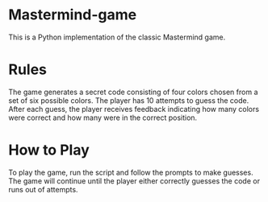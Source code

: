 # Mastermind-game
This is a Python implementation of the classic Mastermind game.

# Rules
The game generates a secret code consisting of four colors chosen from a set of six possible colors. The player has 10 attempts to guess the code. After each guess, the player receives feedback indicating how many colors were correct and how many were in the correct position.

# How to Play
To play the game, run the script and follow the prompts to make guesses. The game will continue until the player either correctly guesses the code or runs out of attempts.

